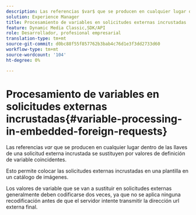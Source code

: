```yaml
---
description: Las referencias $var$ que se producen en cualquier lugar dentro de las llaves de una solicitud externa incrustada se sustituyen por valores de definición de variable coincidentes.
solution: Experience Manager
title: Procesamiento de variables en solicitudes externas incrustadas
feature: Dynamic Media Classic,SDK/API
role: Desarrollador, profesional empresarial
translation-type: tm+mt
source-git-commit: d0bc88f55f857762b3bab4c76d1e3f3dd2733d60
workflow-type: tm+mt
source-wordcount: '104'
ht-degree: 0%

---
```



# Procesamiento de variables en solicitudes externas incrustadas{#variable-processing-in-embedded-foreign-requests}

Las referencias $var$ que se producen en cualquier lugar dentro de las llaves de una solicitud externa incrustada se sustituyen por valores de definición de variable coincidentes.

Esto permite colocar las solicitudes externas incrustadas en una plantilla en un catálogo de imágenes.

Los valores de variable que se van a sustituir en solicitudes externas generalmente deben codificarse dos veces, ya que no se aplica ninguna recodificación antes de que el servidor intente transmitir la dirección url externa final.
